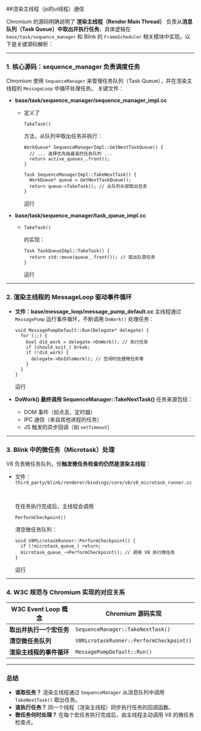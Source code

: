##渲染主线程（js的ui线程）通信

Chromium 的源码明确说明了 **渲染主线程（Render Main Thread）** 负责从**消息队列（Task Queue）中取出并执行任务**。具体逻辑在 `base/task/sequence_manager` 和 Blink 的 `FrameScheduler` 相关模块中实现。以下是关键源码解析：

------

### **1. 核心源码：sequence_manager 负责调度任务**

Chromium 使用 `SequenceManager` 来管理任务队列（Task Queue），并在渲染主线程的 `MessageLoop` 中循环处理任务。
关键文件：

- **base/task/sequence_manager/sequence_manager_impl.cc**

  - 定义了

     

    ```
    TakeTask()
    ```

     

    方法，从队列中取出任务并执行：

    ```
    WorkQueue* SequenceManagerImpl::GetNextTaskQueue() {
      // ... 选择优先级最高的任务队列 ...
      return active_queues_.front();
    }

    Task SequenceManagerImpl::TakeNextTask() {
      WorkQueue* queue = GetNextTaskQueue();
      return queue->TakeTask(); // 从队列头部取出任务
    }
    ```

    运行

- **base/task/sequence_manager/task_queue_impl.cc**

  - ```
    TakeTask()
    ```

     

    的实现：

    ```
    Task TaskQueueImpl::TakeTask() {
      return std::move(queue_.front()); // 取出队首任务
    }
    ```

    运行

------

### **2. 渲染主线程的 MessageLoop 驱动事件循环**

- **文件：base/message_loop/message_pump_default.cc**
  主线程通过 `MessagePump` 运行事件循环，不断调用 `DoWork()` 处理任务：

  ```
  void MessagePumpDefault::Run(Delegate* delegate) {
    for (;;) {
      bool did_work = delegate->DoWork(); // 执行任务
      if (should_exit_) break;
      if (!did_work) {
        delegate->DoIdleWork(); // 空闲时处理微任务等
      }
    }
  }
  ```

  运行

- **DoWork() 最终调用 SequenceManager::TakeNextTask()**
  任务来源包括：

  - DOM 事件（如点击、定时器）
  - IPC 通信（来自其他进程的任务）
  - JS 触发的异步回调（如 `setTimeout`）

------

### **3. Blink 中的微任务（Microtask）处理**

V8 负责微任务队列，但**触发微任务检查的仍然是渲染主线程**：

- 文件：`third_party/blink/renderer/bindings/core/v8/v8_microtask_runner.cc`

  ​

  在任务执行完成后，主线程会调用

   

  ```
  PerformCheckpoint()
  ```

   

  清空微任务队列：

  ```
  void V8MicrotaskRunner::PerformCheckpoint() {
    if (!microtask_queue_) return;
    microtask_queue_->PerformCheckpoint(); // 调用 V8 执行微任务
  }
  ```

  运行

------

### **4. W3C 规范与 Chromium 实现的对应关系**

| W3C Event Loop 概念      | Chromium 源码实现                        |
| ------------------------ | ---------------------------------------- |
| **取出并执行一个宏任务** | `SequenceManager::TakeNextTask()`        |
| **清空微任务队列**       | `V8MicrotaskRunner::PerformCheckpoint()` |
| **渲染主线程的事件循环** | `MessagePumpDefault::Run()`              |

------

### **总结**

- **谁取任务？**
  渲染主线程通过 `SequenceManager` 从消息队列中调用 `TakeNextTask()` 取出任务。
- **谁执行任务？**
  同一个线程（渲染主线程）同步执行任务的回调函数。
- **微任务何时处理？**
  在每个宏任务执行完成后，由主线程主动调用 V8 的微任务检查点。